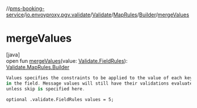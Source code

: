 //[pms-booking-service](../../../../../index.md)/[io.envoyproxy.pgv.validate](../../../index.md)/[Validate](../../index.md)/[MapRules](../index.md)/[Builder](index.md)/[mergeValues](merge-values.md)

# mergeValues

[java]\
open fun [mergeValues](merge-values.md)(value: [Validate.FieldRules](../../-field-rules/index.md)): [Validate.MapRules.Builder](index.md)

```kotlin
Values specifies the constraints to be applied to the value of each key
in the field. Message values will still have their validations evaluated
unless skip is specified here.

```
`optional .validate.FieldRules values = 5;`
